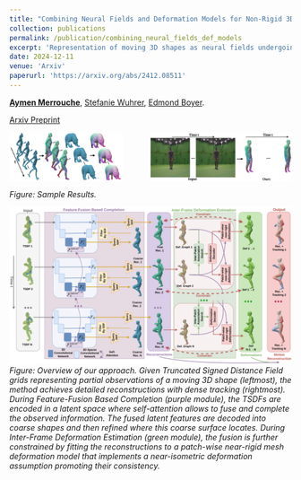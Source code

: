 ```yaml
---
title: "Combining Neural Fields and Deformation Models for Non-Rigid 3D Motion Reconstruction from Partial Data"
collection: publications
permalink: /publication/combining_neural_fields_def_models
excerpt: 'Representation of moving 3D shapes as neural fields undergoing a near-isomteric surface deformation by borrowing from mesh deformation modeling.'
date: 2024-12-11
venue: 'Arxiv'
paperurl: 'https://arxiv.org/abs/2412.08511'
---
```


[**Aymen Merrouche**](https://aymenmer.github.io/), [Stefanie Wuhrer](https://swuhrer.gitlabpages.inria.fr/website/), [Edmond Boyer](https://morpheo.inrialpes.fr/people/Boyer/).


[Arxiv Preprint](https://arxiv.org/abs/2412.08511)


<p float="left"style="display: flex; justify-content: space-between;">
  <img src="../images/nf3dm_sample_result_2.png" width="40%" />
  <img src="../images/nf3dm_sample_result_1.png" width="50%" />
</p>

*Figure: Sample Results.*

![Method Diagram](../images/nf3dm_overview.png)  
*Figure: Overview of our approach. Given Truncated Signed Distance Field grids representing partial observations of a moving 3D shape (leftmost), the method achieves detailed reconstructions with dense tracking (rightmost). During Feature-Fusion Based Completion (purple module), the TSDFs are encoded in a latent space where self-attention allows to fuse and complete the observed information. The fused latent features are decoded into coarse shapes and then refined where this coarse surface locates. During Inter-Frame Deformation Estimation (green module), the fusion is further constrained by fitting the  reconstructions to a patch-wise near-rigid mesh deformation model that implements a near-isometric deformation assumption promoting their consistency.*
